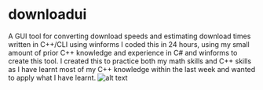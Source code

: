 # downloadui
A GUI tool for converting download speeds and estimating download times written in C++/CLI using winforms
I coded this in 24 hours, using my small amount of prior C++ knowledge and experience in C# and winforms to create this tool.
I created this to practice both my math skills and C++ skills as I have learnt most of my C++ knowledge within the last week and wanted to apply what I have learnt.
![alt text](https://cdn.discordapp.com/attachments/1135564406143582210/1137050216642650233/UI.png)
